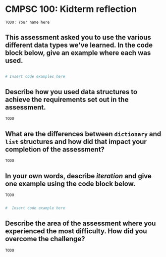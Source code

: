 # CMPSC 100: Kidterm reflection

`TODO: Your name here`

## This assessment asked you to use the various different data types we've learned. In the code block below, give an example where each was used.

```python

# Insert code examples here

```

## Describe how you used data structures to achieve the requirements set out in the assessment.

`TODO`

## What are the differences between `dictionary` and `list` structures and how did that impact your completion of the assessment?

`TODO`
## In your own words, describe _iteration_ and give one example using the code block below.

`TODO`

```python

#  Insert code example here

```

## Describe the area of the assessment where you experienced the most difficulty. How did you overcome the challenge?

`TODO`